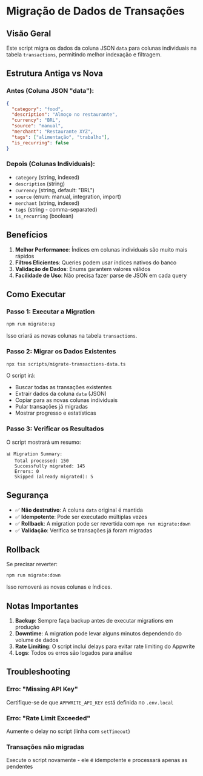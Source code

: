 # Migração de Dados de Transações

## Visão Geral

Este script migra os dados da coluna JSON `data` para colunas individuais na tabela `transactions`, permitindo melhor indexação e filtragem.

## Estrutura Antiga vs Nova

### Antes (Coluna JSON "data"):

```json
{
  "category": "food",
  "description": "Almoço no restaurante",
  "currency": "BRL",
  "source": "manual",
  "merchant": "Restaurante XYZ",
  "tags": ["alimentação", "trabalho"],
  "is_recurring": false
}
```

### Depois (Colunas Individuais):

- `category` (string, indexed)
- `description` (string)
- `currency` (string, default: "BRL")
- `source` (enum: manual, integration, import)
- `merchant` (string, indexed)
- `tags` (string - comma-separated)
- `is_recurring` (boolean)

## Benefícios

1. **Melhor Performance**: Índices em colunas individuais são muito mais rápidos
2. **Filtros Eficientes**: Queries podem usar índices nativos do banco
3. **Validação de Dados**: Enums garantem valores válidos
4. **Facilidade de Uso**: Não precisa fazer parse de JSON em cada query

## Como Executar

### Passo 1: Executar a Migration

```bash
npm run migrate:up
```

Isso criará as novas colunas na tabela `transactions`.

### Passo 2: Migrar os Dados Existentes

```bash
npx tsx scripts/migrate-transactions-data.ts
```

O script irá:

- Buscar todas as transações existentes
- Extrair dados da coluna `data` (JSON)
- Copiar para as novas colunas individuais
- Pular transações já migradas
- Mostrar progresso e estatísticas

### Passo 3: Verificar os Resultados

O script mostrará um resumo:

```
📊 Migration Summary:
   Total processed: 150
   Successfully migrated: 145
   Errors: 0
   Skipped (already migrated): 5
```

## Segurança

- ✅ **Não destrutivo**: A coluna `data` original é mantida
- ✅ **Idempotente**: Pode ser executado múltiplas vezes
- ✅ **Rollback**: A migration pode ser revertida com `npm run migrate:down`
- ✅ **Validação**: Verifica se transações já foram migradas

## Rollback

Se precisar reverter:

```bash
npm run migrate:down
```

Isso removerá as novas colunas e índices.

## Notas Importantes

1. **Backup**: Sempre faça backup antes de executar migrations em produção
2. **Downtime**: A migration pode levar alguns minutos dependendo do volume de dados
3. **Rate Limiting**: O script inclui delays para evitar rate limiting do Appwrite
4. **Logs**: Todos os erros são logados para análise

## Troubleshooting

### Erro: "Missing API Key"

Certifique-se de que `APPWRITE_API_KEY` está definida no `.env.local`

### Erro: "Rate Limit Exceeded"

Aumente o delay no script (linha com `setTimeout`)

### Transações não migradas

Execute o script novamente - ele é idempotente e processará apenas as pendentes
